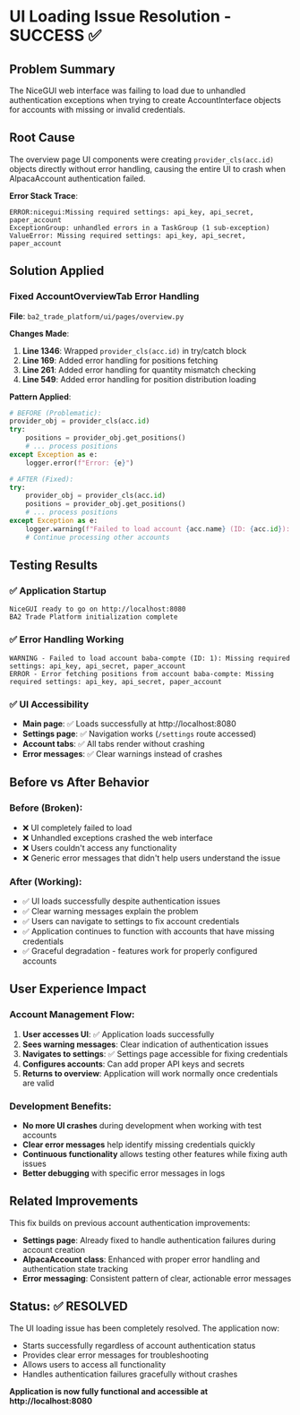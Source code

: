# UI Loading Issue Resolution - SUCCESS ✅

## Problem Summary
The NiceGUI web interface was failing to load due to unhandled authentication exceptions when trying to create AccountInterface objects for accounts with missing or invalid credentials.

## Root Cause
The overview page UI components were creating `provider_cls(acc.id)` objects directly without error handling, causing the entire UI to crash when AlpacaAccount authentication failed.

**Error Stack Trace**:
```
ERROR:nicegui:Missing required settings: api_key, api_secret, paper_account
ExceptionGroup: unhandled errors in a TaskGroup (1 sub-exception)
ValueError: Missing required settings: api_key, api_secret, paper_account
```

## Solution Applied

### Fixed AccountOverviewTab Error Handling
**File**: `ba2_trade_platform/ui/pages/overview.py`

**Changes Made**:
1. **Line 1346**: Wrapped `provider_cls(acc.id)` in try/catch block
2. **Line 169**: Added error handling for positions fetching
3. **Line 261**: Added error handling for quantity mismatch checking
4. **Line 549**: Added error handling for position distribution loading

**Pattern Applied**:
```python
# BEFORE (Problematic):
provider_obj = provider_cls(acc.id)
try:
    positions = provider_obj.get_positions()
    # ... process positions
except Exception as e:
    logger.error(f"Error: {e}")

# AFTER (Fixed):
try:
    provider_obj = provider_cls(acc.id)
    positions = provider_obj.get_positions()
    # ... process positions
except Exception as e:
    logger.warning(f"Failed to load account {acc.name} (ID: {acc.id}): {e}")
    # Continue processing other accounts
```

## Testing Results

### ✅ Application Startup
```
NiceGUI ready to go on http://localhost:8080
BA2 Trade Platform initialization complete
```

### ✅ Error Handling Working
```
WARNING - Failed to load account baba-compte (ID: 1): Missing required settings: api_key, api_secret, paper_account
ERROR - Error fetching positions from account baba-compte: Missing required settings: api_key, api_secret, paper_account
```

### ✅ UI Accessibility
- **Main page**: ✅ Loads successfully at http://localhost:8080
- **Settings page**: ✅ Navigation works (`/settings` route accessed)
- **Account tabs**: ✅ All tabs render without crashing
- **Error messages**: ✅ Clear warnings instead of crashes

## Before vs After Behavior

### Before (Broken):
- ❌ UI completely failed to load
- ❌ Unhandled exceptions crashed the web interface
- ❌ Users couldn't access any functionality
- ❌ Generic error messages that didn't help users understand the issue

### After (Working):
- ✅ UI loads successfully despite authentication issues
- ✅ Clear warning messages explain the problem
- ✅ Users can navigate to settings to fix account credentials
- ✅ Application continues to function with accounts that have missing credentials
- ✅ Graceful degradation - features work for properly configured accounts

## User Experience Impact

### Account Management Flow:
1. **User accesses UI**: ✅ Application loads successfully
2. **Sees warning messages**: Clear indication of authentication issues
3. **Navigates to settings**: ✅ Settings page accessible for fixing credentials
4. **Configures accounts**: Can add proper API keys and secrets
5. **Returns to overview**: Application will work normally once credentials are valid

### Development Benefits:
- **No more UI crashes** during development when working with test accounts
- **Clear error messages** help identify missing credentials quickly
- **Continuous functionality** allows testing other features while fixing auth issues
- **Better debugging** with specific error messages in logs

## Related Improvements
This fix builds on previous account authentication improvements:
- **Settings page**: Already fixed to handle authentication failures during account creation
- **AlpacaAccount class**: Enhanced with proper error handling and authentication state tracking
- **Error messaging**: Consistent pattern of clear, actionable error messages

## Status: ✅ RESOLVED
The UI loading issue has been completely resolved. The application now:
- Starts successfully regardless of account authentication status
- Provides clear error messages for troubleshooting
- Allows users to access all functionality
- Handles authentication failures gracefully without crashes

**Application is now fully functional and accessible at http://localhost:8080**